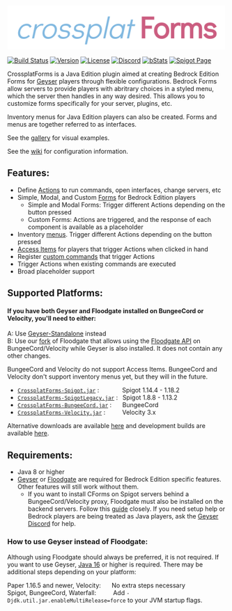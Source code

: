 <img alt="CrossplatForms" width="500" src="https://github.com/ProjectG-Plugins/CrossplatForms/blob/main/images/crossplatForms.svg" /> 

[![Build Status](https://ci.projectg.dev/job/CrossplatForms/job/main/badge/icon)](https://ci.projectg.dev/job/CrossplatForms/job/main/)
[![Version](https://img.shields.io/badge/version-1.1.2-blue)](https://github.com/ProjectG-Plugins/CrossplatForms/releases)
[![License](https://img.shields.io/badge/License-GPL-orange)](https://github.com/ProjectG-Plugins/CrossplatForms/blob/master/LICENSE)
[![Discord](https://img.shields.io/discord/853331530004299807?color=7289da&label=discord&logo=discord&logoColor=white)](https://discord.gg/M2SvqCu4e9)
[![bStats](https://img.shields.io/badge/bStats-click%20me-yellow)](https://bstats.org/author/Konicai)
[![Spigot Page](https://img.shields.io/spiget/downloads/101043?color=yellow&label=Spigot%20Page)](https://www.spigotmc.org/resources/crossplatforms.101043/)  

CrossplatForms is a Java Edition plugin aimed at creating Bedrock Edition Forms for [Geyser](https://github.com/GeyserMC/Geyser) players through flexible configurations. Bedrock Forms allow servers to provide players with abritrary choices in a styled menu, which the server then handles in any way desired. This allows you to customize forms specifically for your server, plugins, etc.

Inventory menus for Java Edition players can also be created. Forms and menus are together referred to as interfaces.

See the [gallery](images/README.md) for visual examples.

See the [wiki](https://github.com/ProjectG-Plugins/CrossplatForms/wiki) for configuration information.

## Features:

* Define [Actions](https://github.com/ProjectG-Plugins/CrossplatForms/wiki/Common-Configuration-Elements#actions) to run commands, open interfaces, change servers, etc
* Simple, Modal, and Custom [Forms](https://github.com/ProjectG-Plugins/CrossplatForms/wiki/bedrock-forms.yml) for Bedrock Edition players
  * Simple and Modal Forms: Trigger different Actions depending on the button pressed
  * Custom Forms: Actions are triggered, and the response of each component is available as a placeholder
* Inventory [menus](https://github.com/ProjectG-Plugins/CrossplatForms/wiki/java-menus.yml). Trigger different Actions depending on the button pressed
* [Access Items](https://github.com/ProjectG-Plugins/CrossplatForms/wiki/access-items.yml) for players that trigger Actions when clicked in hand
* Register [custom commands](https://github.com/ProjectG-Plugins/CrossplatForms/wiki/config.yml) that trigger Actions
* Trigger Actions when existing commands are executed
* Broad placeholder support

## Supported Platforms:

#### If you have both Geyser and Floodgate installed on BungeeCord or Velocity, you'll need to either:  
A: Use [Geyser-Standalone](https://wiki.geysermc.org/geyser/setup/#standalone-setup) instead  
B: Use our [fork](https://github.com/ProjectG-Plugins/Floodgate) of Floodgate that allows using the [Floodgate API](https://wiki.geysermc.org/floodgate/api/) on BungeeCord/Velocity while Geyser is also installed. It does not contain any other changes.

BungeeCord and Velocity do not support Access Items. BungeeCord and Velocity don't support inventory menus yet, but they will in the future.

* [`CrossplatForms-Spigot.jar`](https://ci.projectg.dev/job/CrossplatForms/job/main/) :&ensp;&ensp;&ensp;&ensp;&ensp;&ensp;&ensp; Spigot 1.14.4 - 1.18.2
* [`CrossplatForms-SpigotLegacy.jar`](https://ci.projectg.dev/job/CrossplatForms/job/main/) :&ensp; Spigot 1.8.8 - 1.13.2
* [`CrossplatForms-BungeeCord.jar`](https://ci.projectg.dev/job/CrossplatForms/job/main/) :&ensp;&ensp;&ensp; BungeeCord
* [`CrossplatForms-Velocity.jar`](https://ci.projectg.dev/job/CrossplatForms/job/main/) :&ensp;&ensp;&ensp;&ensp;&ensp; Velocity 3.x

Alternative downloads are available [here](https://github.com/ProjectG-Plugins/CrossplatForms/actions/workflows/push-main.yml) and development builds are available [here](https://github.com/ProjectG-Plugins/CrossplatForms/actions/workflows/push-dev.yml).

## Requirements:
* Java 8 or higher
* [Geyser](https://github.com/GeyserMC/Geyser) or [Floodgate](https://github.com/GeyserMC/Floodgate) are required for Bedrock Edition specific features. Other features will still work without them.
  * If you want to install CForms on Spigot servers behind a BungeeCord/Velocity proxy, Floodgate must also be installed on the backend servers. Follow this [guide](https://wiki.geysermc.org/floodgate/setup/) closely. If you need setup help or Bedrock players are being treated as Java players, ask the [Geyser Discord](https://discord.gg/geysermc) for help.

### How to use Geyser instead of Floodgate:

Although using Floodgate should always be preferred, it is not required. If you want to use Geyser, [Java 16](https://adoptium.net/) or higher is required. There may be additional steps depending on your platform:

Paper 1.16.5 and newer, Velocity:&ensp;&ensp;&ensp; No extra steps necessary  
Spigot, BungeeCord, Waterfall:&ensp;&ensp;&ensp;&ensp;&ensp; Add `-Djdk.util.jar.enableMultiRelease=force` to your JVM startup flags.
